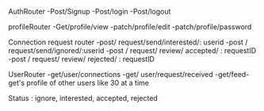 AuthRouter
-Post/Signup
-Post/login
-Post/logout

profileRouter
-Get/profile/view
-patch/profile/edit
-patch/profile/password

Connection request router
-post/ request/send/interested/: userid
-post / request/send/ignored/:userid
-post / request/ review/ accepted/ : requestID
-post / request/ review/ rejected/ : requestID

UserRouter
-get/user/connections
-get/ user/request/received
-get/feed- get's profile of other users like 30 at a time

Status : ignore, interested, accepted, rejected

